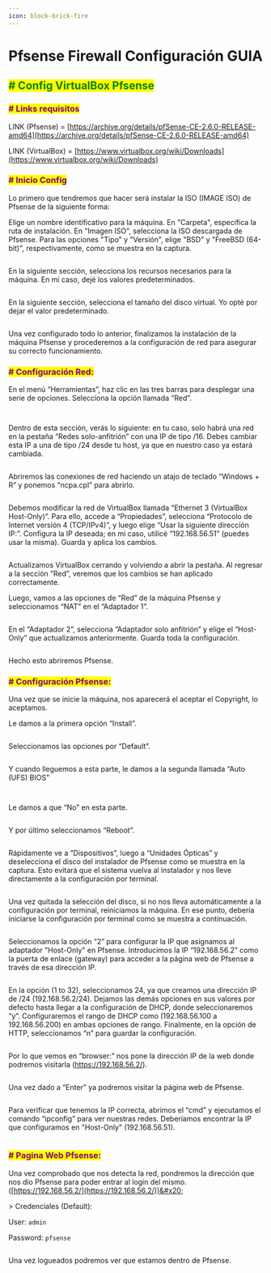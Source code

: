 ```yaml
---
icon: block-brick-fire
---
```


# Pfsense Firewall Configuración GUIA

## <mark style="color:green;"># Config VirtualBox Pfsense</mark>

### <mark style="color:purple;"># Links requisitos</mark>

LINK (Pfsense) = [https://archive.org/details/pfSense-CE-2.6.0-RELEASE-amd64](https://archive.org/details/pfSense-CE-2.6.0-RELEASE-amd64)

LINK (VirtualBox) = [https://www.virtualbox.org/wiki/Downloads](https://www.virtualbox.org/wiki/Downloads)

### <mark style="color:purple;"># Inicio Config</mark>

Lo primero que tendremos que hacer será instalar la ISO (IMAGE ISO) de Pfsense de la siguiente forma:

Elige un nombre identificativo para la máquina. En "Carpeta", especifica la ruta de instalación. En "Imagen ISO", selecciona la ISO descargada de Pfsense. Para las opciones "Tipo" y "Versión", elige "BSD" y "FreeBSD (64-bit)", respectivamente, como se muestra en la captura.

<figure><img src="https://lh7-us.googleusercontent.com/docsz/AD_4nXedQPbTH9mcW-mOsvVENiivZtgZLjNt-eiVmHDyUnCrDyePTWLG9yvhTOYi7N8ahOx2Sb3e4fHcAbUrUY9NcuZt6HLxtJy-SWEF6WDw7uhbZqXu_v2Ccm4LLFoUeQcQm6mY2th6rjeerArldHaPFPz55Yk?key=BIdnsx2kvhiLCGz7N7uenw" alt=""><figcaption></figcaption></figure>

En la siguiente sección, selecciona los recursos necesarios para la máquina. En mi caso, dejé los valores predeterminados.

<figure><img src="https://lh7-us.googleusercontent.com/docsz/AD_4nXcvD9wEZksmUtt0GTKzVQcrCAwlqTi4LaIo7F2vSr6VBbhngafROpqq8iD3ve-iBO6491KnghGdkT6e3aThGBqLGYy38WGO2o6b1PAw4nJSQABv67MNtqVDkbl20CO9ePJUllCMUnlGPbvZPVFHWcm5G6nL?key=BIdnsx2kvhiLCGz7N7uenw" alt=""><figcaption></figcaption></figure>

En la siguiente sección, selecciona el tamaño del disco virtual. Yo opté por dejar el valor predeterminado.

<figure><img src="https://lh7-us.googleusercontent.com/docsz/AD_4nXe5sdq2SNL-4CJRUGu_CSkJayziS0u0kN_5__Tnf3j_aqUWoMkkUyL3oBlWjkZccXRvCMjCiKgXPec-GE-xNl3DpHmSz013JXOaGsabkNyhWJJ22e68zQwN4uKIYLEb_q6EWIoWCsXboyt_bb7RjtUgohj0?key=BIdnsx2kvhiLCGz7N7uenw" alt=""><figcaption></figcaption></figure>

Una vez configurado todo lo anterior, finalizamos la instalación de la máquina Pfsense y procederemos a la configuración de red para asegurar su correcto funcionamiento.

### <mark style="color:purple;"># Configuración Red:</mark>

En el menú “Herramientas”, haz clic en las tres barras para desplegar una serie de opciones. Selecciona la opción llamada “Red”.

<figure><img src="https://lh7-us.googleusercontent.com/docsz/AD_4nXfOkZVlv9a2OI2P5BTQ1wX74f1351QGtj-POi1Q2eNwqkendEBF5cs9hzOG2d1sqgBxTmzWu-irKD5-pRdKQSRwNnpONe5DrDGKNfVDSutuNIeLXSEsrSu1JRg8QPNW6tdOGIGLGApyoK7XUWlVXjvOlWr0?key=BIdnsx2kvhiLCGz7N7uenw" alt=""><figcaption></figcaption></figure>

<figure><img src="https://lh7-us.googleusercontent.com/docsz/AD_4nXcZdZoKXSbWEKDomsgcqwegdJnu-c0IuilORvMn2-FMFxyBdKF99BzGTSc4MfFusJaBo1g-RO5s_Gi1qp0tiCx3j3p-sH5iglggOgO_IgotlY_uDu5DkVtF083rpW_eLFL4k10HI2NSyjkev7mvAIreDoNy?key=BIdnsx2kvhiLCGz7N7uenw" alt=""><figcaption></figcaption></figure>

Dentro de esta sección, verás lo siguiente: en tu caso, solo habrá una red en la pestaña “Redes solo-anfitrión” con una IP de tipo /16. Debes cambiar esta IP a una de tipo /24 desde tu host, ya que en nuestro caso ya estará cambiada.

<figure><img src="https://lh7-us.googleusercontent.com/docsz/AD_4nXc5z1EORDFMBqvFirLlbz7e7iVDdPKTicz_0LlWGwdAR6t33LvtZ13vY8VzN7mENN8QqLOa4D4J6E6SIF9myHxJl1aVUe5c46zpvs-M1AdCYHKPKFw9VbXazc2Y0-kI4XezGApoTOiKYG80FlsIulpzicE?key=BIdnsx2kvhiLCGz7N7uenw" alt=""><figcaption></figcaption></figure>

Abriremos las conexiones de red haciendo un atajo de teclado “Windows + R” y ponemos “ncpa.cpl” para abrirlo.

<figure><img src="https://lh7-us.googleusercontent.com/docsz/AD_4nXfrbmR7fzXosmG7FpjXZ0BdrJbuBZzWda4cCqPggejN_TQNcigG4DjM0Uh4U5l6bw4yghcb9EG_4pSHnD4I6mIaLUjiGOfHkenJTdTBYXgJDQpN-d4armx_oiRzgXP6Ox7XKJhf12pQtQ7bUMUNgVqO_O3k?key=BIdnsx2kvhiLCGz7N7uenw" alt=""><figcaption></figcaption></figure>

Debemos modificar la red de VirtualBox llamada “Ethernet 3 (VirtualBox Host-Only)”. Para ello, accede a “Propiedades”, selecciona “Protocolo de Internet versión 4 (TCP/IPv4)”, y luego elige “Usar la siguiente dirección IP:”. Configura la IP deseada; en mi caso, utilicé “192.168.56.51” (puedes usar la misma). Guarda y aplica los cambios.

<figure><img src="https://lh7-us.googleusercontent.com/docsz/AD_4nXd_vWlBFa5zYp3dabfq9diQEa9HIsUxi7BJWEp0Pscm2SOeeieOAP_Y_ClmuPosla5vI5TvoX3E6P2r1lDVlImEcyH_3EcgdSGNij8vQT51jwOqeodOO4aws6uHJMkMCwArZOR8fvSFmDTu-JsT2qlE7rw?key=BIdnsx2kvhiLCGz7N7uenw" alt=""><figcaption></figcaption></figure>

Actualizamos VirtualBox cerrando y volviendo a abrir la pestaña. Al regresar a la sección “Red”, veremos que los cambios se han aplicado correctamente.

Luego, vamos a las opciones de “Red” de la máquina Pfsense y seleccionamos “NAT” en el “Adaptador 1”.

<figure><img src="https://lh7-us.googleusercontent.com/docsz/AD_4nXfTPADNaFGgNQQs2o86vsN5oDTgWPZgQlCf-xUdIKxLEQcT74x_rM-lUHmyaJkgcJ-4f2fHKtL9zxFYm-fgJi5ZqgpHsBSut8V2HWrcu__yB-P3fJ0Hn4gxnXT5aq9JIm3pEjpFl0I3NbfSRachnedjLq0o?key=BIdnsx2kvhiLCGz7N7uenw" alt=""><figcaption></figcaption></figure>

En el “Adaptador 2”, selecciona “Adaptador solo anfitrión” y elige el “Host-Only” que actualizamos anteriormente. Guarda toda la configuración.

<figure><img src="https://lh7-us.googleusercontent.com/docsz/AD_4nXfK7mMBAe_Uql5rCdCjAwYwk6_K_vRsPMqhwUl4HVoVmH_5VJojEB0wv2kAOtAJz024-mHlnXKnX4KoYuX1CsV84GZAk0Yl4Z2FsuWl7QSY9jnwTmuErXiVSe0g50PS99FqDH3FHsq5xQmruiQzy9_27i_S?key=BIdnsx2kvhiLCGz7N7uenw" alt=""><figcaption></figcaption></figure>

Hecho esto abriremos Pfsense.

### <mark style="color:purple;"># Configuración Pfsense:</mark>

Una vez que se inicie la máquina, nos aparecerá el aceptar el Copyright, lo aceptamos.

Le damos a la primera opción “Install”.

<figure><img src="https://lh7-us.googleusercontent.com/docsz/AD_4nXeXBSjb5EBSgXMiJ38yj_n8jA0ny8a2GkghiWWWjhVkjOX0YT_ZPSYpb46Mdri7jNNzzZ9GztS25WjNWgnlKI5v0glcwKL7dwspHJYePH6VDPqe4O217RPJhYjzePs4eaJMe5Q2LV7niX8E8lOrgLQbbeCX?key=BIdnsx2kvhiLCGz7N7uenw" alt=""><figcaption></figcaption></figure>

Seleccionamos las opciones por “Default”.

<figure><img src="https://lh7-us.googleusercontent.com/docsz/AD_4nXf7-N8j2yzVr1FSmr4zD2JuDRfyFS232wdzUEv_CgsvtE8DxAaWqpiIKE2I9_2s9BfwYJE9nzDPm2d-ZeTM5JzYVXDH9YeOpZjceyUET1oElq1XszcFOZO2LOoeF05_So0QmYM23EKVtx0g3nZ1XtWmfgk?key=BIdnsx2kvhiLCGz7N7uenw" alt=""><figcaption></figcaption></figure>

Y cuando lleguemos a esta parte, le damos a la segunda llamada “Auto (UFS) BIOS”

<figure><img src="https://lh7-us.googleusercontent.com/docsz/AD_4nXdocLpOH6ZcbfEt010mQurAzmh5SPHmouo-En3jRURHq3uQLOW0DO-iBp0VQwC6SMLDevU_uv61lPUm1NLbAzfh8j88VOX11gKKMSwcAzPmuNWN8FDIzNE5MUmluoKPWf2fba7JfcML33leF9ub3m-OcNE4?key=BIdnsx2kvhiLCGz7N7uenw" alt=""><figcaption></figcaption></figure>

<figure><img src="https://lh7-us.googleusercontent.com/docsz/AD_4nXd1ONWf7SJvxIpVzTA-XJ55ElTaAB4uDOL9Ml4f8DdhFon14mCaYE6ZiO-OkiBSczz6Oa1wiwOQZpHdXA52ytG54i9cgTsfkVK6hYk5b8zPj7MI6Gdgkq6VSZooBj0N4kVyAlzDXfHNK3CAQqEOQJ8TreJQ?key=BIdnsx2kvhiLCGz7N7uenw" alt=""><figcaption></figcaption></figure>

Le damos a que “No” en esta parte.

<figure><img src="https://lh7-us.googleusercontent.com/docsz/AD_4nXc4P5a6XLNFdXEE1Q-Z_kBRKs_iSHRyDNeQXQ23UcXAuQhK2qPJvGp7s1JivoIbxlGB2yM0KuGOIZHaq1tSCgug_lPAr6WZTn-Eo8ZchmMEyy0OXfazvPcrm_JInJluDU7kbaQDSniWCLtzDFXDjDoSFnJh?key=BIdnsx2kvhiLCGz7N7uenw" alt=""><figcaption></figcaption></figure>

Y por último seleccionamos “Reboot”.

<figure><img src="https://lh7-us.googleusercontent.com/docsz/AD_4nXeKRVjlcp3Uu690LbjiqHPCzzI1pF9_U0VPxFPj21-PkG8_bGghTctuGowVx4cdpCJFOeEOLH9XIRL7k4V0KKuXfyBjChu-7Hvx40o9uJPwMupJTsjA_VttQGQKy3eOsgLOTiYt7YM6fwIHOwN7E_ZfJwWb?key=BIdnsx2kvhiLCGz7N7uenw" alt=""><figcaption></figcaption></figure>

Rápidamente ve a “Dispositivos”, luego a “Unidades Ópticas” y deselecciona el disco del instalador de Pfsense como se muestra en la captura. Esto evitará que el sistema vuelva al instalador y nos lleve directamente a la configuración por terminal.

<figure><img src="https://lh7-us.googleusercontent.com/docsz/AD_4nXdLuNJQx-7UwaFF3I4TnHAYu7J8pO8KNiBm3ZcNWFNnwkhW4oXnQweOzFvoyCOzigDTU13YXszFKxSM6xm_fmJTe3VwXlABFbU5L4KQ20LqhzDEgS7Q_G-HWlyJ6Q4rHiPGG_aBpSIqDF7ZUG0f57ga7Gf1?key=BIdnsx2kvhiLCGz7N7uenw" alt=""><figcaption></figcaption></figure>

Una vez quitada la selección del disco, si no nos lleva automáticamente a la configuración por terminal, reiniciamos la máquina. En ese punto, debería iniciarse la configuración por terminal como se muestra a continuación.

<figure><img src="https://lh7-us.googleusercontent.com/docsz/AD_4nXccTb1yX3hpOtrMaF4Rs-MwHky0EVhTEIZFYSGa71DVgky4l_klBbEVgPH82qF4Kw7knLPnaZgMuhoxmgoDnFypsfqdRCcqCfhOouNXimbOYEfeQxIs7C7heDvBGa6SW-CgCZXDjhRqra02INCgEhqPs79M?key=BIdnsx2kvhiLCGz7N7uenw" alt=""><figcaption></figcaption></figure>

Seleccionamos la opción “2” para configurar la IP que asignamos al adaptador "Host-Only" en Pfsense. Introducimos la IP “192.168.56.2” como la puerta de enlace (gateway) para acceder a la página web de Pfsense a través de esa dirección IP.

<figure><img src="https://lh7-us.googleusercontent.com/docsz/AD_4nXdUMD_2Uu6y2ZQtaqGrX3K4Y5pD1mo-D1KkSm53nPTFJ8R_L9NlCsm41xS59-5wYQW3BnDjHMzEDbccb3La_wEpSv_tOSusj7c-irvzVkjPojQpza-5X-ay4yhWd6xG_7VZtDDsZnzRi9s5Dx2pgdIU030?key=BIdnsx2kvhiLCGz7N7uenw" alt=""><figcaption></figcaption></figure>

En la opción (1 to 32), seleccionamos 24, ya que creamos una dirección IP de /24 (192.168.56.2/24). Dejamos las demás opciones en sus valores por defecto hasta llegar a la configuración de DHCP, donde seleccionaremos “y”. Configuraremos el rango de DHCP como (192.168.56.100 a 192.168.56.200) en ambas opciones de rango. Finalmente, en la opción de HTTP, seleccionamos “n” para guardar la configuración.

<figure><img src="https://lh7-us.googleusercontent.com/docsz/AD_4nXeNng7Ywuu1FtlkURlnN0Sph0c4IrUSgMFgq3HWApZm6v8ncKzoAH5aCr5AMbvo33Hlebt-mFMrnXWg0KYdrmiCbPXyfxizgm5Tv9x-9ZJ2F12OJ_wf18hjjgZXDkXGVs83iI7SB7-ETjio2P_du500fQBh?key=BIdnsx2kvhiLCGz7N7uenw" alt=""><figcaption></figcaption></figure>

Por lo que vemos en “browser:” nos pone la dirección IP de la web donde podremos visitarla (https://192.168.56.2/).

<figure><img src="https://lh7-us.googleusercontent.com/docsz/AD_4nXddeJ_iv4V9CG2xUNjAxRohEPQBvjj1C-J8YMPhizKUocDBjkNn4cMUmG6DDRc1YgMJX_RDofh3Il8xkzZF-hi4ao-SUvguVuTgf3FzNhCvzlR_U0UPspGj0kG3VVLzzbNVpcy1T5olpByHgmgbHyuTQ21x?key=BIdnsx2kvhiLCGz7N7uenw" alt=""><figcaption></figcaption></figure>

Una vez dado a “Enter” ya podremos visitar la página web de Pfsense.

<figure><img src="https://lh7-us.googleusercontent.com/docsz/AD_4nXcPqoQJIyVZRCDwgt-2arZ0iRNyRjRLqXJgWo-qNiUHJKsD_yxEYKIQW14qlgpcsJV_rUEb8hwRWzxHSwIKsyvuS82m9BxB9oLbcqX7OyI_uFTBNngyFLaCgyT4JV4rC6wqxbzJD2Awqqu8OcFqRZPyiVuS?key=BIdnsx2kvhiLCGz7N7uenw" alt=""><figcaption></figcaption></figure>

Para verificar que tenemos la IP correcta, abrimos el “cmd” y ejecutamos el comando “ipconfig” para ver nuestras redes. Deberíamos encontrar la IP que configuramos en "Host-Only" (192.168.56.51).

<figure><img src="https://lh7-us.googleusercontent.com/docsz/AD_4nXe7PEKwiT5anZD4aUiNGvawYj2FjECG5HcTjXySHXxYzqsEVgahdC7HoyGLChuBQeTVxVz11HgZKb-Rs29r8357V8G5LUFmZXNXkx1cy9YBVsXyVfoOgaLsCLTt2lFBENYGlb86q5qrTJ9RDwddvUHrQs8g?key=BIdnsx2kvhiLCGz7N7uenw" alt=""><figcaption></figcaption></figure>

### <mark style="color:purple;"># Pagina Web Pfsense:</mark>

Una vez comprobado que nos detecta la red, pondremos la dirección que nos dio Pfsense para poder entrar al login del mismo. ([https://192.168.56.2/](https://192.168.56.2/))&#x20;

\> Credenciales (Default):

User: `admin`

Password: `pfsense`

<figure><img src="https://lh7-us.googleusercontent.com/docsz/AD_4nXezXcqvihGQj2lwEn3YdyY1ruRAsp5I2K36RUTQw-f55cCFCxmb2p3K5miusw6zBAVUhx-Z1zl6-v2cRNbQgJ09SGPSsAtNTscIl5apbNmXTYnVFe5uDYW7_r91BnI2N-Okkrgctq8pwFYGhrqsAlYVmOA?key=BIdnsx2kvhiLCGz7N7uenw" alt=""><figcaption></figcaption></figure>

Una vez logueados podremos ver que estamos dentro de Pfsense.

<figure><img src="https://lh7-us.googleusercontent.com/docsz/AD_4nXf2ubWcAlDlrqp4DDT_0AsrW_mKZ_2aeSDjeaNsegL5SFYlpF6wztmY4GDhpGPy8OfmofUFb-GM2vReuYD4vYJkBMh5LDAR8IeMFlo_bEB5sIz6Z8NDv1OwuAzidbzvZE5cz40qTB5diRE8KjYA4aXYLU5u?key=BIdnsx2kvhiLCGz7N7uenw" alt=""><figcaption></figcaption></figure>
